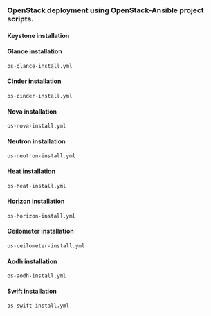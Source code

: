 

### OpenStack deployment using OpenStack-Ansible project scripts.


#### Keystone installation

#### Glance installation

``` os-glance-install.yml ```

#### Cinder installation

``` os-cinder-install.yml ```

#### Nova installation

``` os-nova-install.yml ```

#### Neutron installation

``` os-neutron-install.yml ```

#### Heat installation

``` os-heat-install.yml ```

#### Horizon installation

``` os-horizon-install.yml ```

#### Ceilometer installation

``` os-ceilometer-install.yml ```

#### Aodh installation

``` os-aodh-install.yml ```

#### Swift installation

``` os-swift-install.yml ```
